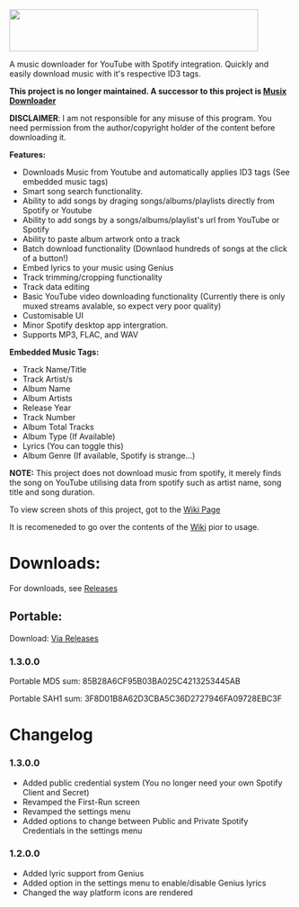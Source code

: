 <img src="https://i.ibb.co/6bQyQ9r/Top-Banner1-Blue.png" data-canonical-src="https://i.ibb.co/6bQyQ9r/Top-Banner1-Blue.png" width="443" height="75" />

A music downloader for YouTube with Spotify integration. Quickly and easily download music with it's respective ID3 tags.

**This project is no longer maintained. A successor to this project is <a href="https://github.com/ShimmyMySherbet/MusixDownloader">Musix Downloader</a>**

**DISCLAIMER**: I am not responsible for any misuse of this program. You need permission from the author/copyright holder of the content before downloading it.

**Features:**
* Downloads Music from Youtube and automatically applies ID3 tags (See embedded music tags)
* Smart song search functionality.
* Ability to add songs by draging songs/albums/playlists directly from Spotify or Youtube
* Ability to add songs by a songs/albums/playlist's url from YouTube or Spotify
* Ability to paste album artwork onto a track
* Batch download functionality (Downlaod hundreds of songs at the click of a button!)
* Embed lyrics to your music using Genius
* Track trimming/cropping functionality
* Track data editing
* Basic YouTube video downloading functionality (Currently there is only muxed streams avalable, so expect very poor quality)
* Customisable UI
* Minor Spotify desktop app intergration.
* Supports MP3, FLAC, and WAV

**Embedded Music Tags:**
* Track Name/Title
* Track Artist/s
* Album Name
* Album Artists
* Release Year
* Track Number
* Album Total Tracks
* Album Type (If Available)
* Lyrics (You can toggle this)
* Album Genre (If available, Spotify is strange...)

**NOTE:** This project does not download music from spotify, it merely finds the song on YouTube utilising data from spotify such as artist name, song title and song duration.

To view screen shots of this project, got to the [Wiki Page](https://github.com/ShimmyMySherbet/YoutubeDownloader/wiki)

It is recomeneded to go over the contents of the [Wiki](https://github.com/ShimmyMySherbet/YoutubeDownloader/wiki) pior to usage.

# Downloads:
For downloads, see [Releases](https://github.com/ShimmyMySherbet/YoutubeDownloader/releases)

## Portable: 
Download: [Via Releases](https://github.com/ShimmyMySherbet/YoutubeDownloader/releases) 

### 1.3.0.0
Portable MD5 sum: 85B28A6CF95B03BA025C4213253445AB

Portable SAH1 sum: 3F8D01B8A62D3CBA5C36D2727946FA09728EBC3F

# Changelog
### 1.3.0.0
* Added public credential system (You no longer need your own Spotify Client and Secret)
* Revamped the First-Run screen
* Revamped the settings menu
* Added options to change between Public and Private Spotify Credentials in the settings menu

### 1.2.0.0
* Added lyric support from Genius
* Added option in the settings menu to enable/disable Genius lyrics
* Changed the way platform icons are rendered



